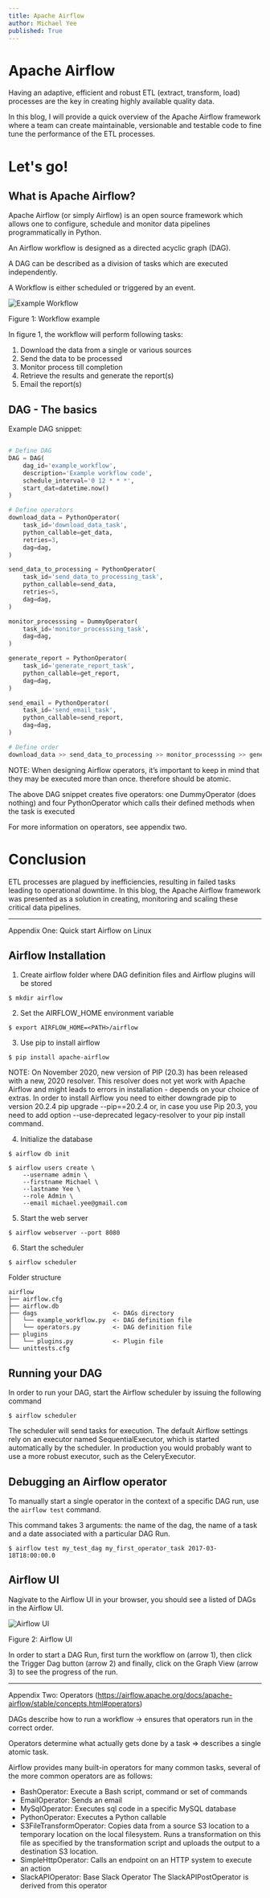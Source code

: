```yaml
---
title: Apache Airflow
author: Michael Yee
published: True
---
```



# Apache Airflow

Having an adaptive, efficient and robust ETL (extract, transform, load) processes are the key in creating highly available quality data.

In this blog, I will provide a quick overview of the Apache Airflow framework where a team can create maintainable, versionable and testable code to fine tune the performance of the ETL processes.

# Let's go!

## What is Apache Airflow?

Apache Airflow (or simply Airflow) is an open source framework which allows one to configure, schedule and monitor data pipelines programmatically in Python.

An Airflow workflow is designed as a directed acyclic graph (DAG). 

A DAG can be described as a division of tasks which are executed independently.

A Workflow is either scheduled or triggered by an event.

![Example Workflow](../images/airflow/example_workflow.png "Example Workflow")

Figure 1:  Workflow example

In figure 1, the workflow will perform following tasks:

1) Download the data from a single or various sources
2) Send the data to be processed
3) Monitor process till completion
4) Retrieve the results and generate the report(s)
5) Email the report(s)

## DAG - The basics

Example DAG snippet:

```python

# Define DAG
DAG = DAG(
    dag_id='example_workflow',
    description='Example workflow code',
    schedule_interval='0 12 * * *',
    start_dat=datetime.now()
)

# Define operators
download_data = PythonOperator(
    task_id='download_data_task',
    python_callable=get_data,
    retries=3,
    dag=dag,
)

send_data_to_processing = PythonOperator(
    task_id='send_data_to_processing_task',
    python_callable=send_data,
    retries=5,
    dag=dag,
)

monitor_processsing = DummyOperator(
    task_id='monitor_processsing_task',
    dag=dag,
)

generate_report = PythonOperator(
    task_id='generate_report_task',
    python_callable=get_report,
    dag=dag,
)

send_email = PythonOperator(
    task_id='send_email_task',
    python_callable=send_report,
    dag=dag,
)

# Define order
download_data >> send_data_to_processing >> monitor_processsing >> generate_report >> send_email
```
NOTE: When designing Airflow operators, it’s important to keep in mind that they may be executed more than once. therefore should be atomic.

The above DAG snippet creates five operators: one DummyOperator (does nothing) and four PythonOperator which calls their defined methods when the task is executed

For more information on operators, see appendix two.

# Conclusion

ETL processes are plagued by inefficiencies, resulting in failed tasks leading to operational downtime.  In this blog, the Apache Airflow framework was presented as a solution in creating, monitoring and scaling these critical data pipelines.

---

Appendix One: Quick start Airflow on Linux

## Airflow Installation

1) Create airflow folder where DAG definition files and Airflow plugins will be stored

```$ mkdir airflow```

2) Set the AIRFLOW_HOME environment variable

```$ export AIRFLOW_HOME=<PATH>/airflow```

3) Use pip to install airflow

```$ pip install apache-airflow```

NOTE: On November 2020, new version of PIP (20.3) has been released with a new, 2020 resolver. This resolver does not yet work with Apache Airflow and might leads to errors in installation - depends on your choice of extras. In order to install Airflow you need to either downgrade pip to version 20.2.4 pip upgrade --pip==20.2.4 or, in case you use Pip 20.3, you need to add option --use-deprecated legacy-resolver to your pip install command.

4) Initialize the database

```$ airflow db init```

```
$ airflow users create \
    --username admin \
    --firstname Michael \
    --lastname Yee \
    --role Admin \
    --email michael.yee@gmail.com
```

5) Start the web server

```$ airflow webserver --port 8080```

6) Start the scheduler

```$ airflow scheduler```

Folder structure

```
airflow
├── airflow.cfg
├── airflow.db
├── dags                     <- DAGs directory
│   └── example_workflow.py  <- DAG definition file
│   └── operators.py         <- DAG definition file
├── plugins
│   └── plugins.py           <- Plugin file
└── unittests.cfg
```

## Running your DAG

In order to run your DAG, start the Airflow scheduler by issuing the following command

```$ airflow scheduler```

The scheduler will send tasks for execution. The default Airflow settings rely on an executor named SequentialExecutor, which is started automatically by the scheduler. In production you would probably want to use a more robust executor, such as the CeleryExecutor.

## Debugging an Airflow operator

To manually start a single operator in the context of a specific DAG run, use the `airflow test` command. 

This command takes 3 arguments: the name of the dag, the name of a task and a date associated with a particular DAG Run.

```$ airflow test my_test_dag my_first_operator_task 2017-03-18T18:00:00.0```

## Airflow UI

Nagivate to the Airflow UI in your browser, you should see a listed of DAGs in the Airflow UI.

![Airflow UI](../images/airflow/airflow_ui.png "Airflow UI")

Figure 2: Airflow UI

In order to start a DAG Run, first turn the workflow on (arrow 1), then click the Trigger Dag button (arrow 2) and finally, click on the Graph View (arrow 3) to see the progress of the run.

---

Appendix Two: Operators (https://airflow.apache.org/docs/apache-airflow/stable/concepts.html#operators)

DAGs describe how to run a workflow -> ensures that operators run in the correct order.

Operators determine what actually gets done by a task => describes a single atomic task.

Airflow provides many built-in operators for many common tasks, several of the more common operators are as follows:

- BashOperator: Execute a Bash script, command or set of commands
- EmailOperator: Sends an email
- MySqlOperator: Executes sql code in a specific MySQL database
- PythonOperator:  Executes a Python callable
- S3FileTransformOperator: Copies data from a source S3 location to a temporary location on the local filesystem. Runs a transformation on this file as specified by the transformation script and uploads the output to a destination S3 location.
- SimpleHttpOperator: Calls an endpoint on an HTTP system to execute an action
- SlackAPIOperator: Base Slack Operator The SlackAPIPostOperator is derived from this operator
